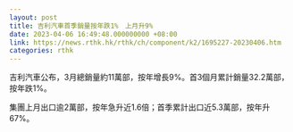 ```yaml
---
layout: post
title: 吉利汽車首季銷量按年跌1%　上月升9%
date: 2023-04-06 16:49:48.000000000 +08:00
link: https://news.rthk.hk/rthk/ch/component/k2/1695227-20230406.htm
categories: rthk
---
```


吉利汽車公布，3月總銷量約11萬部，按年增長9%。首3個月累計銷量32.2萬部，按年跌1%。

集團上月出口逾2萬部，按年急升近1.6倍；首季累計出口近5.3萬部，按年升67%。
